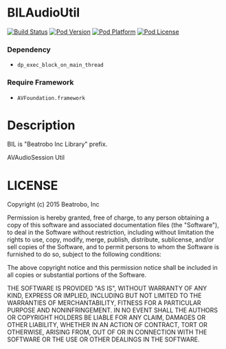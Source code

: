 BILAudioUtil
=================

[![Build Status](http://img.shields.io/travis/Beatrobo/BILAudioUtil.svg?style=flat-square)](https://travis-ci.org/Beatrobo/BILAudioUtil)
[![Pod Version](http://img.shields.io/cocoapods/v/BILAudioUtil.svg?style=flat-square)](http://cocoadocs.org/docsets/BILAudioUtil/)
[![Pod Platform](http://img.shields.io/cocoapods/p/BILAudioUtil.svg?style=flat-square)](http://cocoadocs.org/docsets/BILAudioUtil/)
[![Pod License](http://img.shields.io/cocoapods/l/BILAudioUtil.svg?style=flat-square)](http://opensource.org/licenses/MIT)

### Dependency
* `dp_exec_block_on_main_thread`

### Require Framework
* `AVFoundation.framework`

# Description

BIL is "Beatrobo Inc Library" prefix.

AVAudioSession Util

# LICENSE

Copyright (c) 2015 Beatrobo, Inc

Permission is hereby granted, free of charge, to any person obtaining a copy of this software and associated documentation files (the "Software"), to deal in the Software without restriction, including without limitation the rights to use, copy, modify, merge, publish, distribute, sublicense, and/or sell copies of the Software, and to permit persons to whom the Software is furnished to do so, subject to the following conditions:

The above copyright notice and this permission notice shall be included in all copies or substantial portions of the Software.

THE SOFTWARE IS PROVIDED "AS IS", WITHOUT WARRANTY OF ANY KIND, EXPRESS OR IMPLIED, INCLUDING BUT NOT LIMITED TO THE WARRANTIES OF MERCHANTABILITY, FITNESS FOR A PARTICULAR PURPOSE AND NONINFRINGEMENT. IN NO EVENT SHALL THE AUTHORS OR COPYRIGHT HOLDERS BE LIABLE FOR ANY CLAIM, DAMAGES OR OTHER LIABILITY, WHETHER IN AN ACTION OF CONTRACT, TORT OR OTHERWISE, ARISING FROM, OUT OF OR IN CONNECTION WITH THE SOFTWARE OR THE USE OR OTHER DEALINGS IN THE SOFTWARE.
